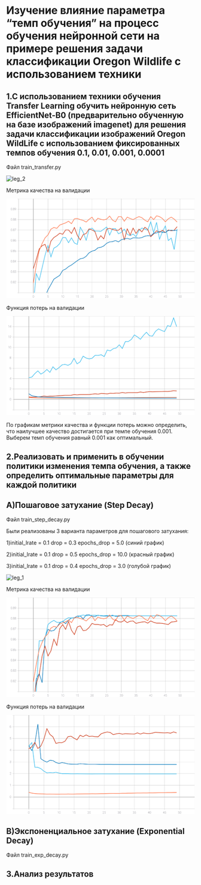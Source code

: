 # Изучение влияние параметра “темп обучения” на процесс обучения нейронной сети на примере решения задачи классификации Oregon Wildlife с использованием техники
## 1.С использованием  техники обучения Transfer Learning обучить нейронную сеть EfficientNet-B0 (предварительно обученную на базе изображений imagenet) для решения задачи классификации изображений Oregon WildLife с использованием фиксированных темпов обучения 0.1, 0.01, 0.001, 0.0001
Файл train_transfer.py

![leg_2](https://user-images.githubusercontent.com/80068414/111864984-537fde80-8975-11eb-9733-20c220b1e233.png)

Метрика качества на валидации

![acc_1](https://github.com/EugenTrifonov/lab_3/blob/main/graph/epoch_categorical_accuracy.svg)

Функция потерь на валидации

![loss_1](https://github.com/EugenTrifonov/lab_3/blob/main/graph/epoch_loss.svg)

По графикам метрики качества и функции потерь можно определить, что наилучшее качество достигается при темпе обучения 0.001. Выберем темп обучения равный 0.001 как оптимальный.
## 2.Реализовать и применить в обучении политики изменения темпа обучения, а также определить оптимальные параметры для каждой политики
## A)Пошаговое затухание (Step Decay)
Файл train_step_decay.py

Были реализованы 3 варианта параметров для пошагового затухания:
 
 1)initial_lrate = 0.1
   drop = 0.3
   epochs_drop = 5.0 (синий график)
   
 2)initial_lrate = 0.1
   drop = 0.5
   epochs_drop = 10.0 (красный график)
   
 3)initial_lrate = 0.1
   drop = 0.4
   epochs_drop = 3.0 (голубой график)
   
![leg_1](https://user-images.githubusercontent.com/80068414/111865770-02beb480-897a-11eb-8821-2c1f778f9fff.png)

Метрика качества на валидации

![acc_2](https://github.com/EugenTrifonov/lab_3/blob/main/graph/epoch_categorical_accuracy_step.svg)

Функция потерь на валидации

![loss_2](https://github.com/EugenTrifonov/lab_3/blob/main/graph/epoch_loss_step.svg)
## B)Экспоненциальное затухание (Exponential Decay)
Файл train_exp_decay.py

## 3.Анализ результатов
